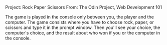 Project: Rock Paper Scissors 
From: The Odin Project, Web Development 101

The game is played in the console only between you, the player and the computer.
The game consists where you have to choose rock, paper, or scissors and type it
in the prompt window. Then you'll see your choice, the computer's choice, and the 
result about who won if you or the computer in the console. 
